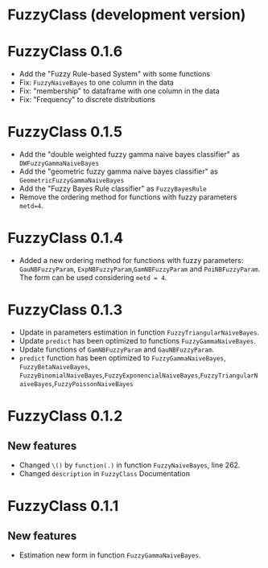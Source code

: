 # FuzzyClass (development version)

# FuzzyClass 0.1.6

- Add the "Fuzzy Rule-based System" with some functions
- Fix: `FuzzyNaiveBayes` to one column in the data
- Fix: "membership" to dataframe with one column in the data
- Fix: "Frequency" to discrete distributions


# FuzzyClass 0.1.5

- Add the "double weighted fuzzy gamma naive bayes classifier" as `DWFuzzyGammaNaiveBayes`
- Add the "geometric fuzzy gamma naive bayes classifier" as `GeometricFuzzyGammaNaiveBayes`
- Add the "Fuzzy Bayes Rule classifier" as `FuzzyBayesRule`
- Remove the ordering method for functions with fuzzy parameters `metd=4`.

# FuzzyClass 0.1.4

- Added a new ordering method for functions with fuzzy parameters: `GauNBFuzzyParam`, `ExpNBFuzzyParam`,`GamNBFuzzyParam` and `PoiNBFuzzyParam`. The form can be used considering `metd = 4`.

# FuzzyClass 0.1.3

- Update in parameters estimation in function `FuzzyTriangularNaiveBayes`.
- Update `predict` has been optimized to functions `FuzzyGammaNaiveBayes`.
- Update functions of `GamNBFuzzyParam` and `GauNBFuzzyParam`.
- `predict` function has been optimized to `FuzzyGammaNaiveBayes`, `FuzzyBetaNaiveBayes`, `FuzzyBinomialNaiveBayes`,`FuzzyExponencialNaiveBayes`,`FuzzyTriangularNaiveBayes`,`FuzzyPoissonNaiveBayes`

# FuzzyClass 0.1.2

## New features

- Changed `\()` by `function(.)` in function `FuzzyNaiveBayes`, line 262.
- Changed `description` in `FuzzyClass` Documentation



# FuzzyClass 0.1.1

## New features

- Estimation new form in function `FuzzyGammaNaiveBayes`.

